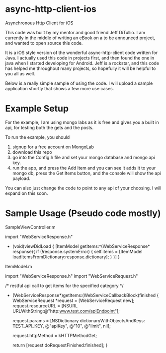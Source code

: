 async-http-client-ios
=====================

Asynchronous Http Client for iOS

This code was built by my mentor and good friend Jeff DiTullio.  I am currently in the middle of writing an eBook on a to be announced project, and wanted to open source this code.

It is a iOS style version of the wonderful async-http-client code written for Java.  I actually used this code in projects first, and then found the one in java when I started developing for Android.  Jeff is a rockstar, and this code has helped me throughout many projects, so hopefully it will be helpful to you all as well.

Below is a really simple sample of using the code.  I will upload a sample application shortly that shows a few more use cases.

Example Setup
=====================

For the example, I am using mongo labs as it is free and gives you a built in api, for testing both the gets and the posts.

To run the example, you should

1. signup for a free account on MongoLab
2. download this repo 
3. go into the Config.h file and set your mongo database and mongo api key.
4. run the app, and press the Add Item and you can see it adds it to your mongo db, press the Get Items button, and the console will show the api payload.

You can also just change the code to point to any api of your choosing.  I will expand on this soon.

Sample Usage (Pseudo code mostly)
=====================

SampleViewController.m

import "WebServiceResponse.h"

- (void)viewDidLoad {
  [ItemModel getItems:^(WebServiceResponse* response){
    if (!response.systemError) {
      self.items = [ItemModel loadItemsFromDictionary:response.dictionary];
    }
  }]
}

ItemModel.m

import "WebServiceResponse.h"
import "WebServiceRequest.h"

/* restful api call to get items for the specified category */
+ (WebServiceResponse*)getItems:(WebServiceCallbackBlock)finished {
  WebServiceRequest *request = [WebServiceRequest new];
	request.resourceURL = [NSURL URLWithString:@"http:www.test.com/apiEndpoint"];
        
  request.params = [NSDictionary dictionaryWithObjectsAndKeys:
                          TEST_API_KEY, @"apiKey",
                                 @"10", @"limit",
                                 nil];
    
	request.httpMethod = kHTTPMethodGet;
	
	return [request doRequestFinished:finished];
}
